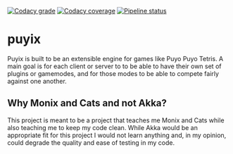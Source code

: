 [![Codacy grade](https://img.shields.io/codacy/grade/8684d8355adf482780b32830c1491839.svg)](https://www.codacy.com/app/srn/puyix?utm_source=gitlab.com&amp;utm_medium=referral&amp;utm_content=srnb/puyix&amp;utm_campaign=Badge_Grade)
[![Codacy coverage](https://img.shields.io/codacy/coverage/8684d8355adf482780b32830c1491839.svg)](https://www.codacy.com/app/srn/puyix?utm_source=gitlab.com&utm_medium=referral&utm_content=srnb/puyix&utm_campaign=Badge_Coverage)
[![Pipeline status](https://gitlab.com/srnb/puyix/badges/master/pipeline.svg)](https://gitlab.com/srnb/puyix/commits/master)

# puyix

Puyix is built to be an extensible engine for games like Puyo Puyo Tetris. A main goal is
for each client or server to to be able to have their own set of plugins or gamemodes, and
for those modes to be able to compete fairly against one another.

## Why Monix and Cats and not Akka?

This project is meant to be a project that teaches me Monix and Cats while also teaching
me to keep my code clean. While Akka would be an appropriate fit for this project I
would not learn anything and, in my opinion, could degrade the quality and ease of
testing in my code.
